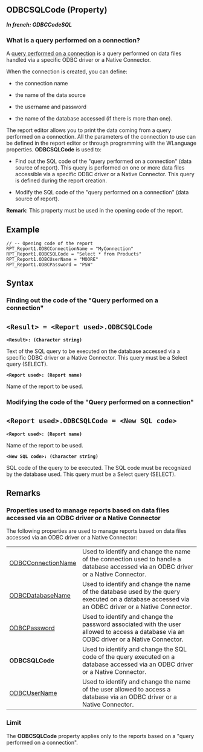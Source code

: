 


## ODBCSQLCode (Property)

***In french: ODBCCodeSQL***
	



<a name="XOverwiew"></a>
<a name="Overview"></a>


### What is a query performed on a connection?
<a name="what_query_performed_connection_ELTPARAGRAPHE000010"></a>

A [query performed on a connection](../WDChamp/1011066.md) is a query performed on data files handled via a specific ODBC driver or a Native Connector.

When the connection is created, you can define: 

- the connection name

- the name of the data source

- the username and password

- the name of the database accessed (if there is more than one). 


The report editor allows you to print the data coming from a query performed on a connection. All the parameters of the connection to use can be defined in the report editor or through programming with the WLanguage properties. 
<a name="XUse"></a>
<a name="Use"></a>
<a name="description"></a>
**ODBCSQLCode** is used to:

- Find out the SQL code of the "query performed on a connection" (data source of report). This query is performed on one or more data files accessible via a specific ODBC driver or a Native Connector. This query is defined during the report creation.

- Modify the SQL code of the "query performed on a connection" (data source of report).




**Remark**: This property must be used in the opening code of the report.
<a name="Example1"></a>
<a name="sample_code"></a>

## Example


```wl
// -- Opening code of the report
RPT_Report1.ODBCConnectionName = "MyConnection"
RPT_Report1.ODBCSQLCode = "Select * from Products"
RPT_Report1.ODBCUserName = "MOORE"
RPT_Report1.ODBCPassword = "PSW"
```

<a name="XSYNTAX"></a>
<a name="SYNTAX1"></a>

## Syntax

### Finding out the code of the "Query performed on a connection"

`<Result> = <Report used>.ODBCSQLCode`
---

**`<Result>: (Character string)`**

Text of the SQL query to be executed on the database accessed via a specific ODBC driver or a Native Connector. This query must be a Select query (SELECT).

**`<Report used>: (Report name)`**

Name of the report to be used.  


<a name="SYNTAX2"></a>

### Modifying the code of the "Query performed on a connection"

`<Report used>.ODBCSQLCode = <New SQL code>`
---

**`<Report used>: (Report name)`**

Name of the report to be used.

**`<New SQL code>: (Character string)`**

SQL code of the query to be executed. The SQL code must be recognized by the database used. This query must be a Select query (SELECT).  



<a name="NOTE0"></a>
<a name="NOTE0_1"></a>

## Remarks


### Properties used to manage reports based on data files accessed via an ODBC driver or a Native Connector
<a name="properties_used_manage_reports_based_data_files_accessed_via_odbc_driver_native_connector_ELTPARAGRAPHE000066"></a>

The following properties are used to manage reports based on data files accessed via an ODBC driver or a Native Connector:


|   |   |
| --- | --- |
| [ODBCConnectionName](../Proprietes/2511033.md) | Used to identify and change the name of the connection used to handle a database accessed via an ODBC driver or a Native Connector. |
| [ODBCDatabaseName](../Proprietes/2511034.md) | Used to identify and change the name of the database used by the query executed on a database accessed via an ODBC driver or a Native Connector. |
| [ODBCPassword](../Proprietes/2511031.md) | Used to identify and change the password associated with the user allowed to access a database via an ODBC driver or a Native Connector. |
| **ODBCSQLCode** | Used to identify and change the SQL code of the query executed on a database accessed via an ODBC driver or a Native Connector. |
| [ODBCUserName](../Proprietes/2511019.md) | Used to identify and change the name of the user allowed to access a database via an ODBC driver or a Native Connector. |


<a name="NOTE0_2"></a>


### Limit
<a name="limit_ELTPARAGRAPHE000098"></a>

The **ODBCSQLCode** property applies only to the reports based on a "query performed on a connection".



